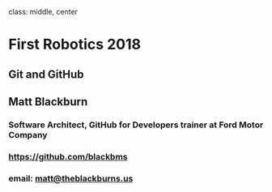 class: middle, center

# First Robotics 2018
## Git and GitHub
## Matt Blackburn
### Software Architect, GitHub for Developers trainer at Ford Motor Company
### https://github.com/blackbms
### email:  matt@theblackburns.us
